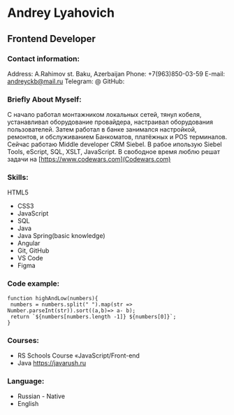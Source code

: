 # Andrey Lyahovich

## Frontend Developer

### Contact information:

Address: A.Rahimov st. Baku, Azerbaijan
Phone: +7(963)850-03-59
E-mail: andreyckb@mail.ru
Telegram: @
GitHub:

### Briefly About Myself:

С начало работал монтажником локальных сетей, тянул кобеля, устанавливал оборудование провайдера, настраивал оборудования пользователей.
Затем работал в банке занимался настройкой, ремонтов, и обслуживанием Банкоматов, платёжных и POS терминалов.
Сейчас работаю Middle developer CRM Siebel. В рабое ипользую Siebel Tools, eScript, SQL, XSLT, JavaScript.
В свободное время люблю решат задачи на [https://www.codewars.com](Codewars.com)

### Skills:

HTML5

- CSS3
- JavaScript
- SQL
- Java
- Java Spring(basic knowledge)
- Angular
- Git, GitHub
- VS Code
- Figma

### Code example:

```
function highAndLow(numbers){
 numbers = numbers.split(" ").map(str => Number.parseInt(str)).sort((a,b)=> a- b);
 return `${numbers[numbers.length -1]} ${numbers[0]}`;
}
```

### Courses:

- RS Schools Course «JavaScript/Front-end
- Java https://javarush.ru

### Language:

- Russian - Native
- English
